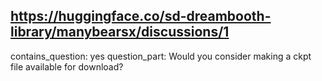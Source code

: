 ## https://huggingface.co/sd-dreambooth-library/manybearsx/discussions/1

contains_question: yes
question_part: Would you consider making a ckpt file available for download?